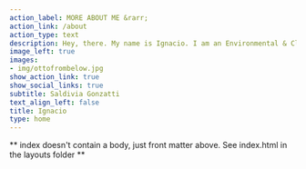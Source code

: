 ```yaml
---
action_label: MORE ABOUT ME &rarr;
action_link: /about
action_type: text
description: Hey, there. My name is Ignacio. I am an Environmental & Climate Economics MSc student at <a href='https://www.wur.nl/'>Wageningen University Researchy</a>. In case you are wondering, that's Otto in the picture, say hi!
image_left: true
images:
- img/ottofrombelow.jpg
show_action_link: true
show_social_links: true
subtitle: Saldivia Gonzatti
text_align_left: false
title: Ignacio 
type: home
---
```


** index doesn't contain a body, just front matter above.
See index.html in the layouts folder **
